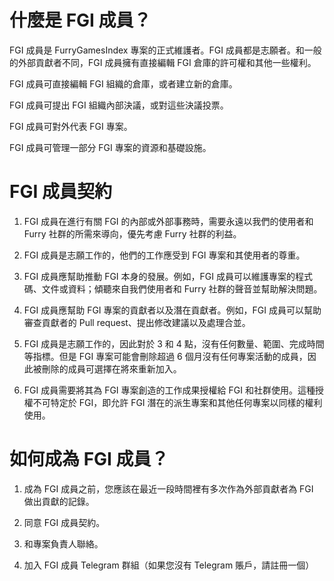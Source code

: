 # 什麼是 FGI 成員？

FGI 成員是 FurryGamesIndex 專案的正式維護者。FGI 成員都是志願者。和一般的外部貢獻者不同，FGI 成員擁有直接編輯 FGI 倉庫的許可權和其他一些權利。

FGI 成員可直接編輯 FGI 組織的倉庫，或者建立新的倉庫。

FGI 成員可提出 FGI 組織內部決議，或對這些決議投票。

FGI 成員可對外代表 FGI 專案。

FGI 成員可管理一部分 FGI 專案的資源和基礎設施。

# FGI 成員契約

1. FGI 成員在進行有關 FGI 的內部或外部事務時，需要永遠以我們的使用者和 Furry 社群的所需來導向，優先考慮 Furry 社群的利益。

2. FGI 成員是志願工作的，他們的工作應受到 FGI 專案和其使用者的尊重。

3. FGI 成員應幫助推動 FGI 本身的發展。例如，FGI 成員可以維護專案的程式碼、文件或資料；傾聽來自我們使用者和 Furry 社群的聲音並幫助解決問題。

4. FGI 成員應幫助 FGI 專案的貢獻者以及潛在貢獻者。例如，FGI 成員可以幫助審查貢獻者的 Pull request、提出修改建議以及處理合並。

5. FGI 成員是志願工作的，因此對於 3 和 4 點，沒有任何數量、範圍、完成時間等指標。但是 FGI 專案可能會刪除超過 6 個月沒有任何專案活動的成員，因此被刪除的成員可選擇在將來重新加入。

6. FGI 成員需要將其為 FGI 專案創造的工作成果授權給 FGI 和社群使用。這種授權不可特定於 FGI，即允許 FGI 潛在的派生專案和其他任何專案以同樣的權利使用。

# 如何成為 FGI 成員？

1. 成為 FGI 成員之前，您應該在最近一段時間裡有多次作為外部貢獻者為 FGI 做出貢獻的記錄。
	
2. 同意 FGI 成員契約。
	
3. 和專案負責人聯絡。
	
4. 加入 FGI 成員 Telegram 群組（如果您沒有 Telegram 賬戶，請註冊一個）
